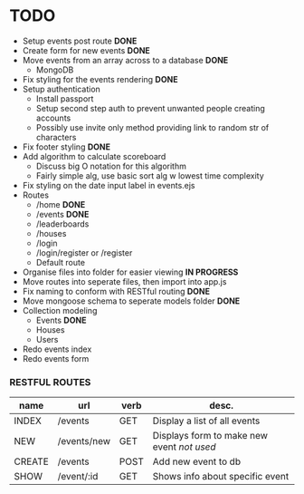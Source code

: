 # TODO

* Setup events post route **DONE**
* Create form for new events **DONE**
* Move events from an array across to a database **DONE**
    * MongoDB
* Fix styling for the events rendering **DONE**
* Setup authentication
    * Install passport
    * Setup second step auth to prevent unwanted people creating accounts
    * Possibly use invite only method providing link to random str of characters
* Fix footer styling **DONE**
* Add algorithm to calculate scoreboard
    * Discuss big O notation for this algorithm
    * Fairly simple alg, use basic sort alg w lowest time complexity
* Fix styling on the date input label in events.ejs
* Routes
    * /home **DONE**
    * /events **DONE**
    * /leaderboards
    * /houses
    * /login
    * /login/register or /register
    * Default route
* Organise files into folder for easier viewing **IN PROGRESS**
* Move routes into seperate files, then import into app.js
* Fix naming to conform with RESTful routing **DONE**
* Move mongoose schema to seperate models folder **DONE**
* Collection modeling 
    * Events **DONE**
    * Houses
    * Users
* Redo events index
* Redo events form 

### RESTFUL ROUTES

name | url | verb | desc.
--- | --- | --- | ---
INDEX | /events | GET | Display a list of all events
NEW | /events/new | GET | Displays form to make new event *not used*
CREATE | /events | POST | Add new event to db
SHOW | /event/:id | GET | Shows info about specific event
